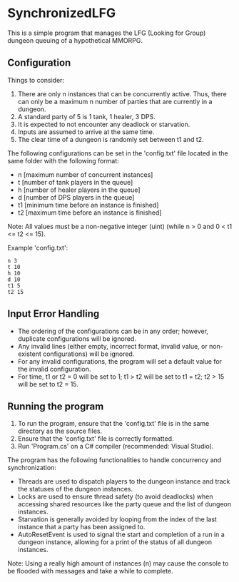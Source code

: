 # SynchronizedLFG

This is a simple program that manages the LFG (Looking for Group) dungeon queuing of a hypothetical MMORPG.

## Configuration

Things to consider:
1. There are only n instances that can be concurrently active. Thus, there can only be a maximum n number of parties that are currently in a dungeon.
2. A standard party of 5 is 1 tank, 1 healer, 3 DPS.
3. It is expected to not encounter any deadlock or starvation.
4. Inputs are assumed to arrive at the same time.
5. The clear time of a dungeon is randomly set between t1 and t2.

The following configurations can be set in the 'config.txt' file located in the same folder with the following format:
- n [maximum number of concurrent instances]
- t [number of tank players in the queue]
- h [number of healer players in the queue]
- d [number of DPS players in the queue]
- t1 [minimum time before an instance is finished]
- t2 [maximum time before an instance is finished]

Note: All values must be a non-negative integer (uint) (while n > 0 and 0 < t1 <= t2 <= 15).

Example 'config.txt':
```
n 3
t 10
h 10
d 10
t1 5
t2 15
```

## Input Error Handling

- The ordering of the configurations can be in any order; however, duplicate configurations will be ignored.
- Any invalid lines (either empty, incorrect format, invalid value, or non-existent configurations) will be ignored.
- For any invalid configurations, the program will set a default value for the invalid configuration.
- For time, t1 or t2 = 0 will be set to 1; t1 > t2 will be set to t1 = t2; t2 > 15 will be set to t2 = 15.

## Running the program

1. To run the program, ensure that the 'config.txt' file is in the same directory as the source files.
2. Ensure that the 'config.txt' file is correctly formatted.
3. Run 'Program.cs' on a C# compiler (recommended: Visual Studio).

The program has the following functionalities to handle concurrency and synchronization:
- Threads are used to dispatch players to the dungeon instance and track the statuses of the dungeon instances.
- Locks are used to ensure thread safety (to avoid deadlocks) when accessing shared resources like the party queue and the list of dungeon instances.
- Starvation is generally avoided by looping from the index of the last instance that a party has been assigned to.
- AutoResetEvent is used to signal the start and completion of a run in a dungeon instance, allowing for a print of the status of all dungeon instances.

Note: Using a really high amount of instances (n) may cause the console to be flooded with messages and take a while to complete.